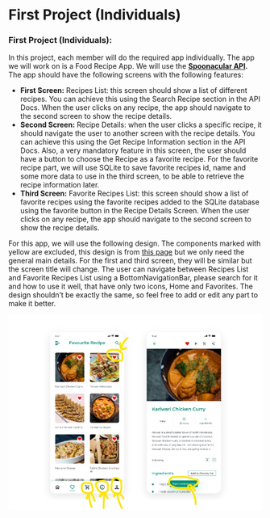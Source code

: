 # First Project (Individuals)

### First Project (Individuals):

In this project, each member will do the required app individually. The app we will work on is a Food Recipe App. We will use the **[Spoonacular API](https://spoonacular.com/food-api).** The app should have the following screens with the following features:

- **First Screen:** Recipes List: this screen should show a list of different recipes. You can achieve this using the Search Recipe section in the API Docs. When the user clicks on any recipe, the app should navigate to the second screen to show the recipe details.
- **Second Screen:** Recipe Details: when the user clicks a specific recipe, it should navigate the user to another screen with the recipe details. You can achieve this using the Get Recipe Information section in the API Docs. Also, a very mandatory feature in this screen, the user should have a button to choose the Recipe as a favorite recipe. For the favorite recipe part, we will use SQLite to save favorite recipes id, name and some more data to use in the third screen, to be able to retrieve the recipe information later.
- **Third Screen:** Favorite Recipes List:  this screen should show a list of favorite recipes using the favorite recipes added to the SQLite database using the favorite button in the Recipe Details Screen. When the user clicks on any recipe, the app should navigate to the second screen to show the recipe details.

For this app, we will use the following design. The components marked with yellow are excluded, this design is from [this page](https://uxplanet.org/case-study-freshly-dropped-app-ux-design-for-cooking-and-shopping-a19c7a00c322) but we only need the general main details. For the first and third screen, they will be similar but the screen title will change. The user can navigate between Recipes List and Favorite Recipes List using a BottomNavigationBar, please search for it and how to use it well, that have only two icons, Home and Favorites. The design shouldn’t be exactly the same, so feel free to add or edit any part to make it better.

![Inked1_bbxRRAQBVGRXQMurjuXixA_LI.jpg](../../images/intermediate/Intermediate%20Projects%20-%20Individual.jpg)